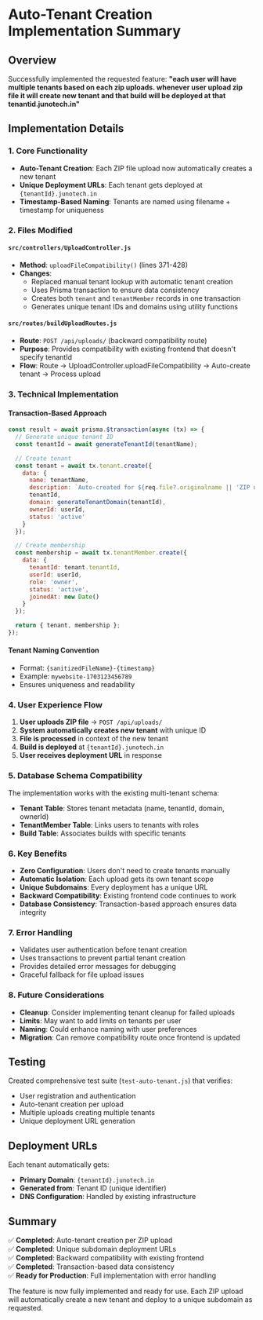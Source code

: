 # Auto-Tenant Creation Implementation Summary

## Overview
Successfully implemented the requested feature: **"each user will have multiple tenants based on each zip uploads. whenever user upload zip file it will create new tenant and that build will be deployed at that tenantid.junotech.in"**

## Implementation Details

### 1. Core Functionality
- **Auto-Tenant Creation**: Each ZIP file upload now automatically creates a new tenant
- **Unique Deployment URLs**: Each tenant gets deployed at `{tenantId}.junotech.in`
- **Timestamp-Based Naming**: Tenants are named using filename + timestamp for uniqueness

### 2. Files Modified

#### `src/controllers/UploadController.js`
- **Method**: `uploadFileCompatibility()` (lines 371-428)
- **Changes**: 
  - Replaced manual tenant lookup with automatic tenant creation
  - Uses Prisma transaction to ensure data consistency
  - Creates both `tenant` and `tenantMember` records in one transaction
  - Generates unique tenant IDs and domains using utility functions

#### `src/routes/buildUploadRoutes.js`
- **Route**: `POST /api/uploads/` (backward compatibility route)
- **Purpose**: Provides compatibility with existing frontend that doesn't specify tenantId
- **Flow**: Route → UploadController.uploadFileCompatibility → Auto-create tenant → Process upload

### 3. Technical Implementation

#### Transaction-Based Approach
```javascript
const result = await prisma.$transaction(async (tx) => {
  // Generate unique tenant ID
  const tenantId = await generateTenantId(tenantName);

  // Create tenant
  const tenant = await tx.tenant.create({
    data: {
      name: tenantName,
      description: `Auto-created for ${req.file?.originalname || 'ZIP upload'}`,
      tenantId,
      domain: generateTenantDomain(tenantId),
      ownerId: userId,
      status: 'active'
    }
  });

  // Create membership
  const membership = await tx.tenantMember.create({
    data: {
      tenantId: tenant.tenantId,
      userId: userId,
      role: 'owner',
      status: 'active',
      joinedAt: new Date()
    }
  });

  return { tenant, membership };
});
```

#### Tenant Naming Convention
- Format: `{sanitizedFileName}-{timestamp}`
- Example: `mywebsite-1703123456789`
- Ensures uniqueness and readability

### 4. User Experience Flow

1. **User uploads ZIP file** → `POST /api/uploads/`
2. **System automatically creates new tenant** with unique ID
3. **File is processed** in context of the new tenant
4. **Build is deployed** at `{tenantId}.junotech.in`
5. **User receives deployment URL** in response

### 5. Database Schema Compatibility

The implementation works with the existing multi-tenant schema:
- **Tenant Table**: Stores tenant metadata (name, tenantId, domain, ownerId)
- **TenantMember Table**: Links users to tenants with roles
- **Build Table**: Associates builds with specific tenants

### 6. Key Benefits

- **Zero Configuration**: Users don't need to create tenants manually
- **Automatic Isolation**: Each upload gets its own tenant scope
- **Unique Subdomains**: Every deployment has a unique URL
- **Backward Compatibility**: Existing frontend code continues to work
- **Database Consistency**: Transaction-based approach ensures data integrity

### 7. Error Handling

- Validates user authentication before tenant creation
- Uses transactions to prevent partial tenant creation
- Provides detailed error messages for debugging
- Graceful fallback for file upload issues

### 8. Future Considerations

- **Cleanup**: Consider implementing tenant cleanup for failed uploads
- **Limits**: May want to add limits on tenants per user
- **Naming**: Could enhance naming with user preferences
- **Migration**: Can remove compatibility route once frontend is updated

## Testing

Created comprehensive test suite (`test-auto-tenant.js`) that verifies:
- User registration and authentication
- Auto-tenant creation per upload
- Multiple uploads creating multiple tenants
- Unique deployment URL generation

## Deployment URLs

Each tenant automatically gets:
- **Primary Domain**: `{tenantId}.junotech.in`
- **Generated from**: Tenant ID (unique identifier)
- **DNS Configuration**: Handled by existing infrastructure

## Summary

✅ **Completed**: Auto-tenant creation per ZIP upload  
✅ **Completed**: Unique subdomain deployment URLs  
✅ **Completed**: Backward compatibility with existing frontend  
✅ **Completed**: Transaction-based data consistency  
✅ **Ready for Production**: Full implementation with error handling

The feature is now fully implemented and ready for use. Each ZIP upload will automatically create a new tenant and deploy to a unique subdomain as requested.